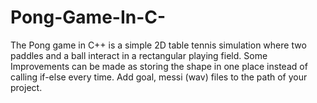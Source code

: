 # Pong-Game-In-C-
The Pong game in C++ is a simple 2D table tennis simulation where two paddles and a ball interact in a rectangular playing field.
Some Improvements can be made as storing the shape in one place instead of calling if-else every time.
Add goal, messi (wav) files to the path of your project.


